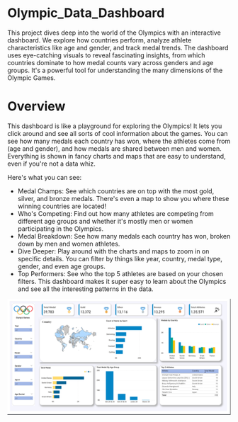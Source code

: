 # Olympic_Data_Dashboard
This project dives deep into the world of the Olympics with an interactive dashboard.
We explore how countries perform, analyze athlete characteristics like age and gender, and track medal trends.
The dashboard uses eye-catching visuals to reveal fascinating insights, from which countries dominate to how medal counts vary across genders and age groups.
It's a powerful tool for understanding the many dimensions of the Olympic Games.
# Overview

This dashboard is like a playground for exploring the Olympics! It lets you click around and see all sorts of cool information about the games. You can see how many medals each country has won, where the athletes come from (age and gender), and how medals are shared between men and women. Everything is shown in fancy charts and maps that are easy to understand, even if you're not a data whiz.

Here's what you can see:

- Medal Champs: See which countries are on top with the most gold, silver, and bronze medals. There's even a map to show you where these winning countries are located!
- Who's Competing: Find out how many athletes are competing from different age groups and whether it's mostly men or women participating in the Olympics.
- Medal Breakdown: See how many medals each country has won, broken down by men and women athletes.
- Dive Deeper: Play around with the charts and maps to zoom in on specific details. You can filter by things like year, country, medal type, gender, and even age groups.
- Top Performers: See who the top 5 athletes are based on your chosen filters.
This dashboard makes it super easy to learn about the Olympics and see all the interesting patterns in the data.

![Dashboard](https://github.com/avishekhganguly123/olympic/blob/7af0694a3b383aaa0e188d89136282a11c730cf4/olympic_data.png)
